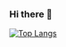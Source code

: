 ### Hi there 👋
[![Top Langs](https://github-readme-stats.vercel.app/api/top-langs/?username=rakaharda)](https://github.com/anuraghazra/github-readme-stats)
